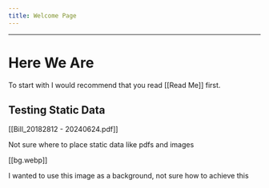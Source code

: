 ```yaml
---
title: Welcome Page
---
```

***
# Here We Are

To start with I would recommend that you read [[Read Me]] first.

## Testing Static Data

[[Bill_20182812 - 20240624.pdf]]

Not sure where to place static data like pdfs and images 

[[bg.webp]]

I wanted to use this image as a background, not sure how to achieve this 